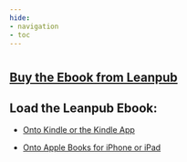```yaml
---
hide:
- navigation
- toc
---
```

#

## [**Buy the Ebook from Leanpub**](https://leanpub.com/effect-oriented-programming)

## Load the Leanpub Ebook:

- [Onto Kindle or the Kindle App](https://help.leanpub.com/en/articles/110746-how-do-i-get-leanpub-books-on-my-kindle-or-into-the-kindle-app-on-my-phone-or-tablet)

- [Onto Apple Books for iPhone or iPad](https://help.leanpub.com/en/articles/9961238-how-do-i-load-a-leanpub-ebook-into-apple-books-for-iphone-or-ipad)
